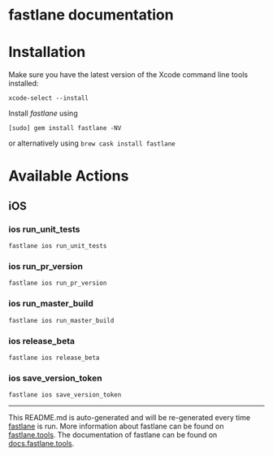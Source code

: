 fastlane documentation
================
# Installation

Make sure you have the latest version of the Xcode command line tools installed:

```
xcode-select --install
```

Install _fastlane_ using
```
[sudo] gem install fastlane -NV
```
or alternatively using `brew cask install fastlane`

# Available Actions
## iOS
### ios run_unit_tests
```
fastlane ios run_unit_tests
```

### ios run_pr_version
```
fastlane ios run_pr_version
```

### ios run_master_build
```
fastlane ios run_master_build
```

### ios release_beta
```
fastlane ios release_beta
```

### ios save_version_token
```
fastlane ios save_version_token
```


----

This README.md is auto-generated and will be re-generated every time [fastlane](https://fastlane.tools) is run.
More information about fastlane can be found on [fastlane.tools](https://fastlane.tools).
The documentation of fastlane can be found on [docs.fastlane.tools](https://docs.fastlane.tools).

